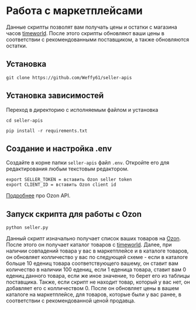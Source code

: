 # Работа с маркетплейсами

Данные скрипты позволят вам получать цены и остатки с магазина часов [timeworld](https://timeworld.ru). После этого 
скрипты обновляют ваши цены в соответствии с рекомендованными поставщиком, а также обновляются остатки. 

## Установка
```commandline
git clone https://github.com/Weffy61/seller-apis
```
## Установка зависимостей
Переход в директорию с исполняемым файлом и установка
```commandline
cd seller-apis
```

```commandline
pip install -r requirements.txt
```

## Создание и настройка .env

Создайте в корне папки `seller-apis` файл `.env`. Откройте его для редактирования любым текстовым редактором.  
```djangourlpath
export SELLER_TOKEN = вставить Ozon seller token
export CLIENT_ID = вставить Ozon client id
```
[Подробнее](https://docs.ozon.ru/api/seller/) про Ozon API.

## Запуск  скрипта для работы с Ozon
```commandline
python seller.py
```

Данный скрипт изначально получает список ваших товаров на [Ozon](https://ozon.ru/). После этого он получает каталог 
товаров с [timeworld](https://timeworld.ru). Далее, при наличии совпадений товара у вас в маркетплейсе и в каталоге 
товаров, он обновляет колличество у вас по следующей схеме - если в каталоге больше 10 едениц товара 
соответствующего вашему, он ставит вам количество в наличии 100 едениц, если 1 еденица товара, ставит вам 0 едениц 
данного товара, если же иное значение, то берет его из таблицы поставщика. Также, если скрипт не находит товар, который
у вас нет, он добавляет его с колличеством 0. После он обновляет цены в вашем каталоге на маркетплейсе, 
для товаров, которые были у вас ранее, в соответствии с рекомендованной ценой продавца.